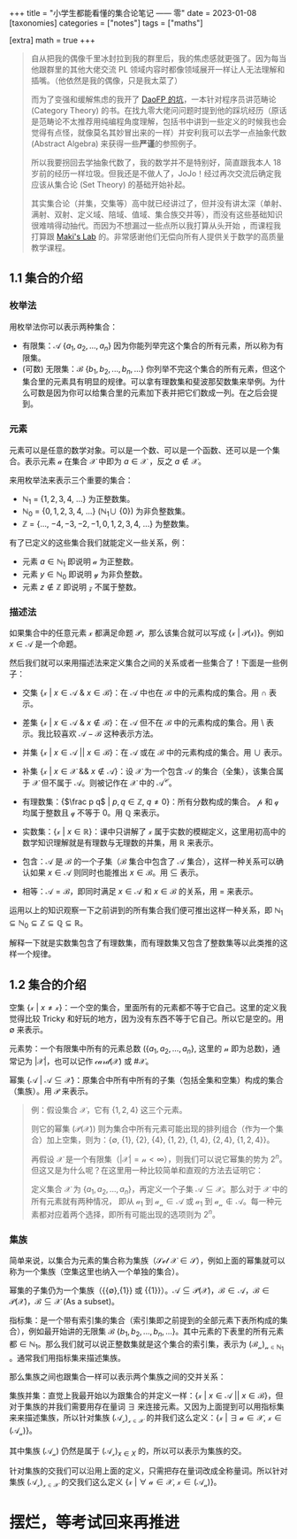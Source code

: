 +++
title = "小学生都能看懂的集合论笔记 —— 零"
date = 2023-01-08
[taxonomies]
categories = ["notes"]
tags = ["maths"]

[extra]
math = true
+++

> 自从把我的偶像千里冰封拉到我的群里后，我的焦虑感就更强了。因为每当他跟群里的其他大佬交流 PL 领域内容时都像领域展开一样让人无法理解和插嘴。（他依然是我的偶像，只是我太菜了）
>
> 而为了变强和缓解焦虑的我开了 [DaoFP 的坑](https://kirraobj.ink/post/2022-1-5-daofp-notes-01/)，一本针对程序员讲范畴论 (Category Theory)
> 的书。在找九零大佬问问题时提到他的踩坑经历（原话是范畴论不太推荐用纯编程角度理解，包括书中讲到一些定义的时候我也会觉得有点怪，就像莫名其妙冒出来的一样）并安利我可以去学一点抽象代数
> (Abstract Algebra) 来获得一些**严谨**的参照例子。
>
> 所以我要拐回去学抽象代数了，我的数学并不是特别好，简直跟我本人 18 岁前的经历一样垃圾。但我还是不做人了，JoJo！经过再次交流后确定我应该从集合论 (Set Theory) 的基础开始补起。
>
> 其实集合论（并集，交集等）高中就已经讲过了，但并没有讲太深（单射、满射、双射、定义域、陪域、值域、集合族交并等），而没有这些基础知识很难啃得动抽代。而因为不想漏过一些点所以我打算从头开始
> ，而课程我打算跟 [Maki's Lab](https://www.bilibili.com/video/BV1sL4y1H7Xa) 的。非常感谢他们无偿向所有人提供关于数学的高质量教学课程。

## 1.1 集合的介绍

### 枚举法

用枚举法你可以表示两种集合：

- 有限集：$\mathcal{A}$ {$a_1, a_2, ..., a_n$} 因为你能列举完这个集合的所有元素，所以称为有限集。
- (可数) 无限集：$\mathcal{B}$ {$b_1, b_2, ..., b_n, ...$} 你列举不完这个集合的所有元素，但这个集合里的元素具有明显的规律。可以拿有理数集和斐波那契数集来举例。为什么可数是因为你可以给集合里的元素加下表并把它们数成一列。在之后会提到。

### 元素

元素可以是任意的数学对象。可以是一个数、可以是一个函数、还可以是一个集合。表示元素 $\mathcal{a}$ 在集合 $\mathcal{X}$ 中即为 $a \in \mathcal{X}$ ，反之 $a \notin \mathcal{X}$。

来用枚举法来表示三个重要的集合：

- $\mathcal{ℕ_1}$ = {$\mathcal{1, 2, 3, 4}$, ...} 为正整数集。
- $\mathcal{ℕ_0}$ = {$\mathcal{0, 1, 2, 3, 4}$, ...} ($ℕ_1 \cup$ {$\mathcal{0}$}) 为非负整数集。
- $\mathcal{ℤ}$ = {..., $\mathcal{-4, -3, -2, -1, 0, 1, 2, 3, 4}$, ...} 为整数集。

有了已定义的这些集合我们就能定义一些关系，例：

- 元素 $a \in \mathcal{ℕ_1}$ 即说明 $\mathcal{a}$ 为正整数。
- 元素 $y \in \mathcal{ℕ_0}$ 即说明 $\mathcal{y}$ 为非负整数。
- 元素 $z \notin \mathcal{ℤ}$ 即说明 $\mathcal{z}$ 不属于整数。

### 描述法

如果集合中的任意元素 $\mathcal{x}$ 都满足命题 $\mathcal{P}$，那么该集合就可以写成 {$\mathcal{x}$ | $\mathcal{P(x)}$}。例如 $x \in \mathcal{A}$ 是一个命题。

然后我们就可以来用描述法来定义集合之间的关系或者一些集合了！下面是一些例子：

- 交集 {$\mathcal{x}$ | $x \in \mathcal{A}$ & $x \in \mathcal{B}$}：在 $\mathcal{A}$ 中也在 $\mathcal{B}$ 中的元素构成的集合。用 $\cap$ 表示。

- 差集 {$\mathcal{x}$ | $x \in \mathcal{A}$ & $x \notin \mathcal{B}$}：在 $\mathcal{A}$ 但不在 $\mathcal{B}$ 中的元素构成的集合。用 $\setminus$ 表示。我比较喜欢 $\mathcal{A} -
\mathcal{B}$ 这种表示方法。

- 并集 {$\mathcal{x}$ | $x \in \mathcal{A}$ || $x \in \mathcal{B}$}：在 $\mathcal{A}$ 或在 $\mathcal{B}$ 中的元素构成的集合。用 $\cup$ 表示。

- 补集 {$\mathcal{x}$ | $x \in \mathcal{X}$ && $x \notin \mathcal{A}$}：设 $\mathcal{X}$ 为一个包含 $\mathcal{A}$ 的集合（全集），该集合属于 $\mathcal{X}$ 但不属于 $\mathcal{A}$。则被记作在
$\mathcal{X}$ 中的 $\mathcal{A^C}$。

- 有理数集：{$\frac p q$ | $p, q \in \mathcal{ℤ}$, $q \ne \mathcal{0}$}：所有分数构成的集合。 $\mathcal{p}$ 和 $\mathcal{q}$ 均属于整数且 $\mathcal{q}$ 不等于 $\mathcal{0}$。用
$\mathcal{ℚ}$ 来表示。

- 实数集：{$\mathcal{x}$ | $x \in \mathcal{ℝ}$}：课中只讲解了 $\mathcal{x}$ 属于实数的模糊定义，这里用初高中的数学知识理解就是有理数与无理数的并集，用 $\mathcal{ℝ}$ 来表示。

- 包含：$\mathcal{A}$ 是 $\mathcal{B}$ 的一个子集（$\mathcal{B}$ 集合中包含了 $\mathcal{A}$ 集合），这样一种关系可以确认如果 $x \in \mathcal{A}$ 则同时也能推出 $x \in \mathcal{B}$。用
$\subseteq$ 表示。

- 相等：$\mathcal{A = B}$，即同时满足 $x \in \mathcal{A}$ 和 $x \in \mathcal{B}$ 的关系，用 $\mathcal{=}$ 来表示。

运用以上的知识观察一下之前讲到的所有集合我们便可推出这样一种关系，即 $\mathcal{ℕ_1} \subseteq \mathcal{ℕ_0} \subseteq \mathcal{ℤ} \subseteq \mathcal{ℚ} \subseteq \mathcal{ℝ}$。

解释一下就是实数集包含了有理数集，而有理数集又包含了整数集等以此类推的这样一个规律。

## 1.2 集合的介绍

空集 {$\mathcal{x}$ | $x \ne \mathcal{x}$}：一个空的集合，里面所有的元素都不等于它自己。这里的定义我觉得比较 Tricky 和好玩的地方，因为没有东西不等于它自己。所以它是空的。用 $\emptyset$ 来表示。

元素势：一个有限集中所有的元素总数 ({$a_1, a_2, ..., a_n$}, 这里的 $\mathcal{n}$ 即为总数)，通常记为 $\mathcal{|X|}$，也可以记作 $\mathcal{card(X)}$ 或 #$\mathcal{X}$。

幂集 {$\mathcal{A}$ | $\mathcal{A} \subseteq \mathcal{X}$}：原集合中所有中所有的子集（包括全集和空集）构成的集合（集族）。用 $\mathcal{P}$ 来表示。

> 例：假设集合 $\mathcal{X}$，它有 {$\mathcal{1, 2, 4}$} 这三个元素。
> 
> 则它的幂集 ($\mathcal{P(X)}$) 则为集合中所有元素可能出现的排列组合（作为一个集合）加上空集，则为：{$\emptyset$, {$\mathcal{1}$}, {$\mathcal{2}$}, {$\mathcal{4}$}, 
> {$\mathcal{1, 2}$}, {$\mathcal{1, 4}$}, {$\mathcal{2, 4}$}, {$\mathcal{1, 2, 4}$}}。
> 
> 再假设 $\mathcal{X}$ 是一个有限集（$\mathcal{|X|} = \mathcal{n} < \infty$），则我们可以说它幂集的势为 $2^n$。但这又是为什么呢？在这里用一种比较简单和直观的方法去证明它：
> 
> 定义集合 $\mathcal{X}$ 为 {$a_1, a_2, ..., a_n$}，再定义一个子集 $\mathcal{A} \subseteq \mathcal{X}$。那么对于 $\mathcal{X}$ 中的所有元素就有两种情况，
> 即从 $\mathcal{a_1}$ 到 $\mathcal{a_n} \in \mathcal{A}$ 或 $\mathcal{a_1}$ 到 $\mathcal{a_n} \notin \mathcal{A}$。每一种元素都对应着两个选择，即所有可能出现的选项则为 $2^n$。

### 集族

简单来说，以集合为元素的集合称为集族（$\mathcal{Set}$ $\mathcal{X} \in \mathcal{S}$），例如上面的幂集就可以称为一个集族（空集这里也纳入一个单独的集合）。

幂集的子集仍为一个集族（{{$\emptyset$},{$\mathcal{1}$}} 或 {{$\mathcal{1}$}}）。$\mathcal{A \subseteq P(X)}$，$\mathcal{B \in A}$，$\mathcal{B \in P(X)}$，$\mathcal{B \subseteq X}$ (As a subset)。

指标集：是一个带有索引集的集合（索引集即之前提到的全部元素下表所构成的集合），例如最开始讲的无限集 $\mathcal{B}$ {$b_1, b_2, ..., b_n, ...$}。其中元素的下表里的所有元素都 $\in$ $\mathcal{ℕ_1}$。那么我们就可以说正整数集就是这个集合的索引集，表示为 $\mathcal{(B_n)}_\mathcal{n \in ℕ_1}$ 。通常我们用指标集来描述集族。

那么集族之间也跟集合一样可以表示两个集族之间的交并关系：

集族并集：直觉上我最开始以为跟集合的并定义一样：{$\mathcal{x}$ | $x \in \mathcal{A}$ || $x \in \mathcal{B}$}，但对于集族的并我们需要用存在量词 $\exists$ 来连接元素。又因为上面提到可以用指标集来来描述集族，所以针对集族 $\mathcal{(A_x)}_\mathcal{x \in X}$ 的并我们这么定义：{$\mathcal{x}$ | $\exists$ $\mathcal{a} \in \mathcal{X}$, $\mathcal{x} \in \mathcal{(A_a)}$}。

其中集族 $\mathcal{(A_a)}$ 仍然是属于 $\mathcal{(A_x)}_{x \in X}$ 的，所以可以表示为集族的交。

针对集族的交我们可以沿用上面的定义，只需把存在量词改成全称量词。所以针对集族 $\mathcal{(A_x)}_\mathcal{x \in X}$ 的交我们这么定义 {$\mathcal{x}$ | $\forall$ $\mathcal{a} \in \mathcal{X}$, $\mathcal{x} \in \mathcal{(A_a)}$}。

# 摆烂，等考试回来再推进